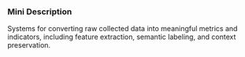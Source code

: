 ### Mini Description

Systems for converting raw collected data into meaningful metrics and indicators, including feature extraction, semantic labeling, and context preservation.
